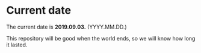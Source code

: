 # Current date

The current date is **2019.09.03.** (YYYY.MM.DD.)

This repository will be good when the world ends, so we will know how long it lasted.